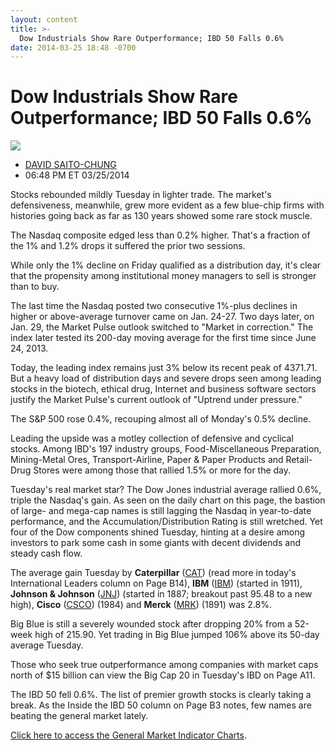 ```yaml
---
layout: content
title: >-
  Dow Industrials Show Rare Outperformance; IBD 50 Falls 0.6%
date: 2014-03-25 18:48 -0700
---
```



Dow Industrials Show Rare Outperformance; IBD 50 Falls 0.6%
============================================================


![](https://www.investors.com/wp-content/uploads/ibd-migrated-images/MPv_140326_635313572394577214.png)

* [DAVID SAITO-CHUNG](https://www.investors.com/author/chungd/ "Posts by DAVID SAITO-CHUNG")
* 06:48 PM ET 03/25/2014




Stocks rebounded mildly Tuesday in lighter trade. The market's defensiveness, meanwhile, grew more evident as a few blue-chip firms with histories going back as far as 130 years showed some rare stock muscle.

  

The Nasdaq composite edged less than 0.2% higher. That's a fraction of the 1% and 1.2% drops it suffered the prior two sessions.

  

While only the 1% decline on Friday qualified as a distribution day, it's clear that the propensity among institutional money managers to sell is stronger than to buy.

  

The last time the Nasdaq posted two consecutive 1%-plus declines in higher or above-average turnover came on Jan. 24-27. Two days later, on Jan. 29, the Market Pulse outlook switched to "Market in correction." The index later tested its 200-day moving average for the first time since June 24, 2013.

  

Today, the leading index remains just 3% below its recent peak of 4371.71. But a heavy load of distribution days and severe drops seen among leading stocks in the biotech, ethical drug, Internet and business software sectors justify the Market Pulse's current outlook of "Uptrend under pressure."

  

The S&P 500 rose 0.4%, recouping almost all of Monday's 0.5% decline.

  

Leading the upside was a motley collection of defensive and cyclical stocks. Among IBD's 197 industry groups, Food-Miscellaneous Preparation, Mining-Metal Ores, Transport-Airline, Paper & Paper Products and Retail-Drug Stores were among those that rallied 1.5% or more for the day.

  

Tuesday's real market star? The Dow Jones industrial average rallied 0.6%, triple the Nasdaq's gain. As seen on the daily chart on this page, the bastion of large- and mega-cap names is still lagging the Nasdaq in year-to-date performance, and the Accumulation/Distribution Rating is still wretched. Yet four of the Dow components shined Tuesday, hinting at a desire among investors to park some cash in some giants with decent dividends and steady cash flow.

  

The average gain Tuesday by **Caterpillar** ([CAT](https://research.investors.com/quote.aspx?symbol=CAT)) (read more in today's International Leaders column on Page B14), **IBM** ([IBM](https://research.investors.com/quote.aspx?symbol=IBM)) (started in 1911), **Johnson & Johnson** ([JNJ](https://research.investors.com/quote.aspx?symbol=JNJ)) (started in 1887; breakout past 95.48 to a new high), **Cisco** ([CSCO](https://research.investors.com/quote.aspx?symbol=CSCO)) (1984) and **Merck** ([MRK](https://research.investors.com/quote.aspx?symbol=MRK)) (1891) was 2.8%.

  

Big Blue is still a severely wounded stock after dropping 20% from a 52-week high of 215.90. Yet trading in Big Blue jumped 106% above its 50-day average Tuesday.

  

Those who seek true outperformance among companies with market caps north of $15 billion can view the Big Cap 20 in Tuesday's IBD on Page A11.

  

The IBD 50 fell 0.6%. The list of premier growth stocks is clearly taking a break. As the Inside the IBD 50 column on Page B3 notes, few names are beating the general market lately.


[Click here to access the General Market Indicator Charts](https://www.investors.com/pdf/GMI_032614.pdf).




